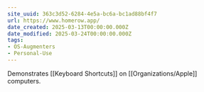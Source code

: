 ```yaml
---
site_uuid: 363c3d52-6284-4e5a-bc6a-bc1ad88bf4f7
url: https://www.homerow.app/
date_created: 2025-03-13T00:00:00.000Z
date_modified: 2025-03-24T00:00:00.000Z
tags:
- OS-Augmenters
- Personal-Use
---
```







Demonstrates [[Keyboard Shortcuts]] on [[Organizations/Apple]] computers.

